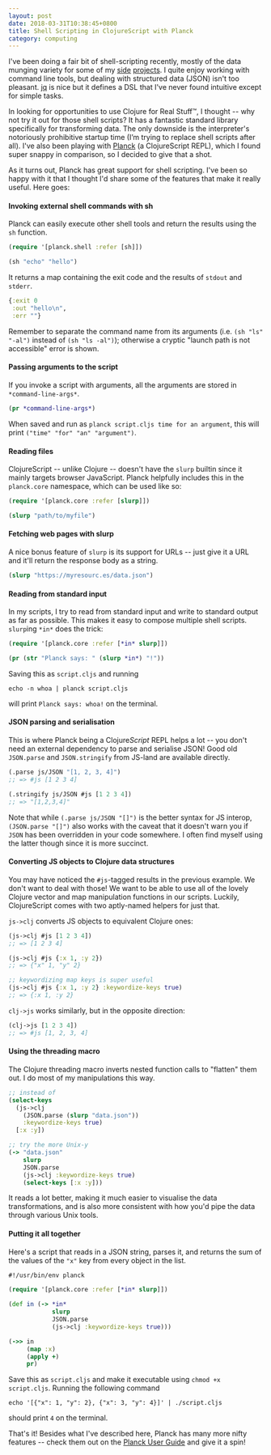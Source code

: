 ```yaml
---
layout: post
date: 2018-03-31T10:38:45+0800
title: Shell Scripting in ClojureScript with Planck
category: computing
---
```


I've been doing a fair bit of shell-scripting recently, mostly of the data
munging variety for some of my [side][vinylwhere] [projects][twsg-clinics]. I
quite enjoy working with command line tools, but dealing with structured data
(JSON) isn't too pleasant. [jq][] is nice but it defines a DSL that I've never
found intuitive except for simple tasks.

In looking for opportunities to use Clojure for Real Stuff&trade;, I thought --
why not try it out for those shell scripts? It has a fantastic standard library
specifically for transforming data. The only downside is the interpreter's
notoriously prohibitive startup time (I’m trying to replace shell scripts after
all). I've also been playing with [Planck][] (a ClojureScript REPL), which I
found super snappy in comparison, so I decided to give that a shot.

As it turns out, Planck has great support for shell scripting. I've been so
happy with it that I thought I'd share some of the features that make it really
useful. Here goes:

#### Invoking external shell commands with sh

Planck can easily execute other shell tools and return the results using the
`sh` function.

```clojure
(require '[planck.shell :refer [sh]])

(sh "echo" "hello")
```

It returns a map containing the exit code and the results of `stdout` and
`stderr`.

```clojure
{:exit 0
 :out "hello\n",
 :err ""}
```

Remember to separate the command name from its arguments (i.e. `(sh "ls"
"-al")` instead of `(sh "ls -al")`); otherwise a cryptic "launch path is not
accessible" error is shown.

#### Passing arguments to the script

If you invoke a script with arguments, all the arguments are stored in
`*command-line-args*`.

```clojure
(pr *command-line-args*)
```

When saved and run as `planck script.cljs time for an argument`, this will
print `("time" "for" "an" "argument")`.

#### Reading files

ClojureScript -- unlike Clojure -- doesn't have the `slurp` builtin since it
mainly targets browser JavaScript. Planck helpfully includes this in the
`planck.core` namespace, which can be used like so:

```clojure
(require '[planck.core :refer [slurp]])

(slurp "path/to/myfile")
```

#### Fetching web pages with slurp

A nice bonus feature of `slurp` is its support for URLs -- just give it a URL
and it'll return the response body as a string.

```clojure
(slurp "https://myresourc.es/data.json")
```

#### Reading from standard input

In my scripts, I try to read from standard input and write to standard output
as far as possible. This makes it easy to compose multiple shell scripts.
`slurp`ing `*in*` does the trick:

```clojure
(require '[planck.core :refer [*in* slurp]])

(pr (str "Planck says: " (slurp *in*) "!"))
```

Saving this as `script.cljs` and running

```shell
echo -n whoa | planck script.cljs
```

will print `Planck says: whoa!` on the terminal.

#### JSON parsing and serialisation

This is where Planck being a Clojure<em>Script</em> REPL helps a lot -- you
don't need an external dependency to parse and serialise JSON! Good old
`JSON.parse` and `JSON.stringify` from JS-land are available directly.

```clojure
(.parse js/JSON "[1, 2, 3, 4]")
;; => #js [1 2 3 4]

(.stringify js/JSON #js [1 2 3 4])
;; => "[1,2,3,4]"
```

Note that while `(.parse js/JSON "[]")` is the better syntax for JS interop,
`(JSON.parse "[]")` also works with the caveat that it doesn't warn you if
`JSON` has been overridden in your code somewhere. I often find myself using
the latter though since it is more succinct.

#### Converting JS objects to Clojure data structures

You may have noticed the `#js`-tagged results in the previous example. We don't
want to deal with those! We want to be able to use all of the lovely Clojure
vector and map manipulation functions in our scripts. Luckily, ClojureScript
comes with two aptly-named helpers for just that.

`js->clj` converts JS objects to equivalent Clojure ones:

```clojure
(js->clj #js [1 2 3 4])
;; => [1 2 3 4]

(js->clj #js {:x 1, :y 2})
;; => {"x" 1, "y" 2}

;; keywordizing map keys is super useful
(js->clj #js {:x 1, :y 2} :keywordize-keys true)
;; => {:x 1, :y 2}
```

`clj->js` works similarly, but in the opposite direction:

```clojure
(clj->js [1 2 3 4])
;; => #js [1, 2, 3, 4]
```

#### Using the threading macro

The Clojure threading macro inverts nested function calls to "flatten" them
out. I do most of my manipulations this way.

```clojure
;; instead of
(select-keys
  (js->clj
    (JSON.parse (slurp "data.json"))
    :keywordize-keys true)
  [:x :y])

;; try the more Unix-y
(-> "data.json"
    slurp
    JSON.parse
    (js->clj :keywordize-keys true)
    (select-keys [:x :y]))
```

It reads a lot better, making it much easier to visualise the data
transformations, and is also more consistent with how you'd pipe the data
through various Unix tools.

#### Putting it all together

Here's a script that reads in a JSON string, parses it, and returns the sum of
the values of the `"x"` key from every object in the list.

```clojure
#!/usr/bin/env planck

(require '[planck.core :refer [*in* slurp]])

(def in (-> *in*
            slurp
            JSON.parse
            (js->clj :keywordize-keys true)))

(->> in
     (map :x)
     (apply +)
     pr)
```

Save this as `script.cljs` and make it executable using `chmod +x script.cljs`.
Running the following command

```shell
echo '[{"x": 1, "y": 2}, {"x": 3, "y": 4}]' | ./script.cljs
```

should print `4` on the terminal.

That's it! Besides what I've described here, Planck has many more nifty
features -- check them out on the [Planck User Guide][] and give it a spin!

[Planck]: http://planck-repl.org/
[vinylwhere]: https://github.com/spinningarrow/vinylwhere
[twsg-clinics]: https://github.com/spinningarrow/twsg-clinics-map
[jq]: https://stedolan.github.io/jq/
[Planck User Guide]: http://planck-repl.org/guide.html
